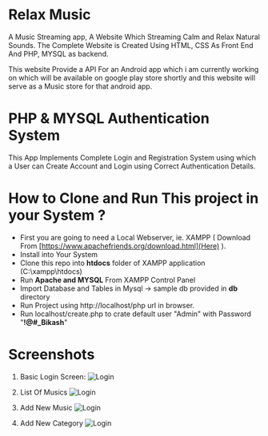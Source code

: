 # Relax Music
A Music Streaming app, A Website Which Streaming Calm and Relax Natural Sounds. The Complete Website is Created Using HTML, CSS As Front End And PHP, MYSQL as backend. 

This website Provide a API For an Android app which i am currently working on which will be available on google play store shortly and this website will serve as a Music store for that android app. 

# PHP & MYSQL Authentication System
This App Implements Complete Login and Registration System using which a User can Create Account and Login using Correct Authentication Details.


# How to Clone and Run This project in your System ? 

* First you are going to need a Local Webserver, ie. XAMPP ( Download From [https://www.apachefriends.org/download.html](Here) ).
* Install into Your System
* Clone this repo into **htdocs** folder of XAMPP application (C:\xampp\htdocs) 
* Run **Apache and MYSQL** From XAMPP Control Panel 
* Import Database and Tables in Mysql -> sample db provided in **db** directory 
* Run Project using http://localhost/php url in browser. 
* Run localhost/create.php to crate default user "Admin" with Password "**!@#_Bikash**"


# Screenshots 

1. Basic Login Screen: 
![Login](https://lh3.googleusercontent.com/etQTyIKj4b7hiwznZFfJbBR-OYYUYv8sBnE96nqk3oQVO9xgX9ki_0PB34SSw8N4Ueuv4bwAuxA=w1920-h1080)

2. List Of Musics 
![Login](https://lh3.googleusercontent.com/GgNMM7wa7FiSbqtssNAsfOQKwm5hQkEektumh5MxyiJjrrYuauLyOMiMhmfqJEi5c9GxApBpBMU=w1920-h1080)

3. Add New Music 
![Login](https://lh3.googleusercontent.com/aMwxJ55mcppWRKjSO50km9lHcukBmQ0Ro-7iucOIN9saapXaOCJCIKSuLX0VBdNGf9aBlayXcn4=w1920-h1080)


4. Add New Category
![Login](https://lh3.googleusercontent.com/Yes88-cSiZVZYdhkT34xdqjmpfahVoJt-9DzlSocVVUnDUMsYs1puGzzM3b9dO9o5FxHC6a3Vfo=w1920-h1080)

